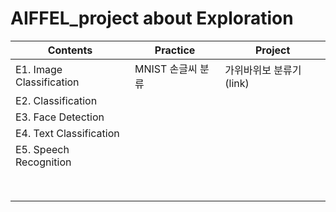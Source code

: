 # AIFFEL_project about Exploration

|Contents|Practice|Project|
|-----|---|---|
|E1. Image Classification|MNIST 손글씨 분류|가위바위보 분류기(link)|
|E2. Classification|||
|E3. Face Detection|||
|E4. Text Classification|||
|E5. Speech Recognition|||
||||
||||
||||
||||
||||
||||
||||
||||
